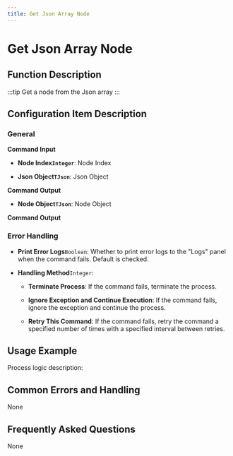 ```yaml
---
title: Get Json Array Node
---
```


# Get Json Array Node

## Function Description

:::tip 
Get a node from the Json array
:::

## Configuration Item Description

### General

**Command Input**

- **Node Index`Integer`**: Node Index

- **Json Object`TJson`**: Json Object


**Command Output**

- **Node Object`TJson`**: Node Object


**Command Output**

### Error Handling

- **Print Error Logs**`Boolean`: Whether to print error logs to the "Logs" panel when the command fails. Default is checked. 

- **Handling Method**`Integer`:

    - **Terminate Process**: If the command fails, terminate the process.

    - **Ignore Exception and Continue Execution**: If the command fails, ignore the exception and continue the process.

    - **Retry This Command**: If the command fails, retry the command a specified number of times with a specified interval between retries.

## Usage Example

Process logic description:

## Common Errors and Handling

None

## Frequently Asked Questions

None


